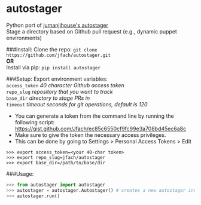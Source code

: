 # autostager
Python port of [jumanjihouse's autostager](https://www.github.com/jumanjihouse/autostager)  
Stage a directory based on Github pull request (e.g., dynamic puppet environments)

###Install:
Clone the repo: `git clone https://github.com/jfach/autostager.git`   
**OR**  
Install via pip: `pip install autostager`

###Setup:
Export environment variables:  
`access_token` *40 character Github access token*  
`repo_slug` *repository that you want to track*  
`base_dir` *directory to stage PRs in*  
`timeout` *timeout seconds for git operations, default is 120*

- You can generate a token from the command line by running the following script: https://gist.github.com/Jfach/ec85c6550cf9fc99e3a708bd45ec6a8c  
- Make sure to give the token the necessary access privileges.   
- This can be done by going to Settings > Personal Access Tokens > Edit
```
>>> export access_token=<your 40-char token>
>>> export repo_slug=jfach/autostager
>>> export base_dir=/path/to/base/dir
```

###Usage:
```python
>>> from autostager import autostager
>>> autostager = autostager.Autostager() # creates a new autostager instance
>>> autostager.run()
```


